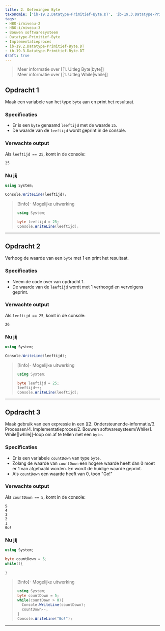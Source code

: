 ```yaml
---
title: 2. Oefeningen Byte
taxonomie: ['ib-19.2.Datatype-Primitief-Byte.DT', 'ib-19.3.Datatype-Primitief-Byte.DT']
tags:
- HBO-i/niveau-2
- HBO-i/niveau-3
- Bouwen softwaresysteem
- Datatype-Primitief-Byte
- Implementatieproces
- ib-19.2.Datatype-Primitief-Byte.DT
- ib-19.3.Datatype-Primitief-Byte.DT
draft: true 
---
```


> Meer informatie over [[1. Uitleg Byte|byte]] \
> Meer informatie over [[1. Uitleg While|while]]

## Opdracht 1
Maak een variabele van het type `byte` aan en print het resultaat.

### Specificaties
- Er is een `byte` genaamd `leeftijd` met de waarde `25`.
- De waarde van de `leeftijd` wordt geprint in de console.

### Verwachte output
Als `leeftijd == 25`, komt in de console:
```
25
```

### Nu jij
``` csharp runner
using System;

Console.WriteLine(leeftijd);
``` 

> [!info]- Mogelijke uitwerking
> ``` csharp
> using System;
>
> byte leeftijd = 25;
> Console.WriteLine(leeftijd);
> ```

---

## Opdracht 2
Verhoog de waarde van een `byte` met 1 en print het resultaat.

### Specificaties
- Neem de code over van opdracht 1.
- De waarde van de `leeftijd` wordt met 1 verhoogd en vervolgens geprint.

### Verwachte output
Als `leeftijd == 25`, komt in de console:
```
26
```

### Nu jij
``` csharp runner
using System;

Console.WriteLine(leeftijd);
``` 

> [!info]- Mogelijke uitwerking
> ``` csharp
> using System;
>
> byte leeftijd = 25;
> leeftijd++;
> Console.WriteLine(leeftijd);
> ```

---

## Opdracht 3
Maak gebruik van een expressie in een [[2. Ondersteunende-informatie/3. Processen/4. Implementatieproces/2. Bouwen softwaresysteem/While/1. While||while]]-loop om af te tellen met een `byte`. 

### Specificaties
- Er is een variabele `countDown` van type `byte`.
- Zolang de waarde van `countDown` een hogere waarde heeft dan 0 moet er 1 van afgehaald worden. En wordt de huidige waarde geprint.
- Als `countDown` een waarde heeft van 0, toon "Go!"

### Verwachte output
Als `countDown == 5`, komt in de console:
```
5
4
3
2
1
Go!
```

### Nu jij
``` csharp runner
using System;

byte countDown = 5;
while(){
	
}
``` 

> [!info]- Mogelijke uitwerking
> ``` csharp
> using System;  
> byte countDown = 5;  
> while(countDown > 0){  
>   Console.WriteLine(countDown);  
>   countDown--;
> }  
> Console.WriteLine("Go!");
> ```

---
